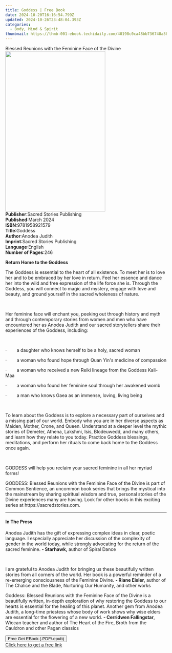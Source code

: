 ```yaml
---
title: Goddess | Free Book
date: 2024-10-20T16:16:54.799Z
updated: 2024-10-26T23:48:04.393Z
categories:
  - Body, Mind & Spirit
thumbnail: https://thmb-001-ebook.techidaily.com/40198c0ca48bb736748a38d9c3d54b4fd58b491a37f83d80e0e54877d12bb811.jpg
---
```

<main id="book-container">
  <div class="flex flex-col">
    <div class="book-brief flex-1 py-6 px-4 sm:p-6 md:py-10 md:px-8">
      <!-- brief-->
      <div class="book-brief-main">
        Blessed Reunions with the Feminine Face of the Divine
      </div>
    </div>
    <div
      class="book-meta-info flex-1 grid gap-4 col-start-1 col-end-3 row-start-1 sm:mb-6 sm:grid-cols-4 lg:gap-6 lg:col-start-2 lg:row-end-6 lg:row-span-6 lg:mb-0"
    >
      <div
        class="book-meta-info-left place-content-center mt-4 p-4 text-sm leading-6 col-start-2 col-span-2 dark:text-slate-400"
      >
        <img
          class="w-full h-500 object-cover rounded-lg sm:h-255 sm:col-span-2 lg:col-span-full"
          src="https://img-001-ebook.techidaily.com/998252c3f2bdcd4b45e15ad25fa27347ef9af55f0d4645355a797bee47476c24.jpg"
          alt=""
          width="312"
          height="500"
        />
      </div>
      <div
        class="book-meta-info-right mt-2 col-start-1 row-start-2 col-span-3 self-center"
      >
        <!-- meta data  -->
        <div class="flex flex-col px-4 md:px-8">
          <div class="flex-1">
            <strong>Publisher</strong>:<span class="px-2"
              >Sacred Stories Publishing</span
            >
          </div>
          <div class="flex-1">
            <strong>Published</strong>:<span class="px-2">March 2024</span>
          </div>
          <div class="flex-1">
            <strong>ISBN</strong>:<span class="px-2">9781958921579</span>
          </div>
          <div class="flex-1">
            <strong>Title</strong>:<span class="px-2">Goddess</span>
          </div>
          <div class="flex-1">
            <strong>Author</strong>:<span class="px-2">Anodea Judith</span>
          </div>
          <div class="flex-1">
            <strong>Imprint</strong>:<span class="px-2"
              >Sacred Stories Publishing</span
            >
          </div>
          <div class="flex-1">
            <strong>Language</strong>:<span class="px-2">English</span>
          </div>
          <div class="flex-1">
            <strong>Number of Pages</strong>:<span class="px-2">246</span>
          </div>
        </div>
      </div>
    </div>
    <div class="book-description flex-1 py-6 px-4 sm:p-6 md:py-10 md:px-8">
      <div class="book-description-main">
        <div accordion-content="" id="description">
          <p><strong>Return Home to the Goddess</strong></p>
          <p>
            The Goddess is essential to the heart of all existence. To meet her
            is to love her and to be embraced by her love in return. Feel her
            essence and dance her into the wild and free expression of the life
            force she is. Through the Goddess, you will connect to magic and
            mystery, engage with love and beauty, and ground yourself in the
            sacred wholeness of nature.
          </p>
          <p>&nbsp;</p>
          <p>
            Her feminine face will enchant you, peeking out through history and
            myth and through contemporary stories from women and men who have
            encountered her as Anodea Judith and our sacred storytellers share
            their experiences of the Goddess, including:
          </p>
          <p>&nbsp;</p>
          <p>
            ·&nbsp;&nbsp;&nbsp;&nbsp;&nbsp;&nbsp;&nbsp;&nbsp;a daughter who
            knows herself to be a holy, sacred woman
          </p>
          <p>
            ·&nbsp;&nbsp;&nbsp;&nbsp;&nbsp;&nbsp;&nbsp;&nbsp;a woman who found
            hope through Quan Yin's medicine of compassion
          </p>
          <p>
            ·&nbsp;&nbsp;&nbsp;&nbsp;&nbsp;&nbsp;&nbsp;&nbsp;a woman who
            received a new Reiki lineage from the Goddess Kali-Maa
          </p>
          <p>
            ·&nbsp;&nbsp;&nbsp;&nbsp;&nbsp;&nbsp;&nbsp;&nbsp;a woman who found
            her feminine soul through her awakened womb
          </p>
          <p>
            ·&nbsp;&nbsp;&nbsp;&nbsp;&nbsp;&nbsp;&nbsp;&nbsp;a man who knows
            Gaea as an immense, loving, living being
          </p>
          <p>&nbsp;</p>
          <p>
            To learn about the Goddess is to explore a necessary part of
            ourselves and a missing part of our world. Embody who you are in her
            diverse aspects as Maiden, Mother, Crone, and Queen. Understand at a
            deeper level the mythic stories of Demeter, Athena, Lakshmi, Isis,
            Blodeuwedd, and many others, and learn how they relate to you today.
            Practice Goddess blessings, meditations, and perform her rituals to
            come back home to the Goddess once again.
          </p>
          <p>&nbsp;</p>
          <p>
            GODDESS will help you reclaim your sacred feminine in all her myriad
            forms!
          </p>
          <p>
            GODDESS: Blessed Reunions with the Feminine Face of the Divine is
            part of Common Sentience, an uncommon book series that brings the
            mystical into the mainstream by sharing spiritual wisdom and true,
            personal stories of the Divine experiences many are having. Look for
            other books in this exciting series at https://sacredstories.com.
          </p>
        </div>
        <div class="accordion-fader"></div>
      </div>
    </div>
    <div class="book-excerpts flex-1 py-6 px-4 sm:p-6 md:py-10 md:px-8">
      <!-- excerpts-->
      <div class="book-excerpts-main">
        <hr />
        <h4 class="placeholder placeholder-heading">
          <span>In The Press</span>
        </h4>
        <p></p>
        <p>
          Anodea Judith has the gift of expressing complex ideas in clear,
          poetic language. I especially appreciate her discussion of the
          complexity of gender in the world today, while strongly advocating for
          the return of the sacred feminine. <strong>- Starhawk,</strong> author
          of Spiral Dance
        </p>
        <p>&nbsp;</p>
        <p>
          I am grateful to Anodea Judith for bringing us these beautifully
          written stories from all corners of the world. Her book is a powerful
          reminder of a re-emerging consciousness of the Feminine Divine.
          <strong>- Riane Eisler,</strong> author of The Chalice and the Blade,
          Nurturing Our Humanity, and other works
        </p>
        <p>
          Goddess: Blessed Reunions with the Feminine Face of the Divine is a
          beautifully written, in-depth exploration of why restoring the Goddess
          to our hearts is essential for the healing of this planet. Another gem
          from Anodea Judith, a long-time priestess whose body of work shows why
          wise elders are essential for the flowering of a new world.
          <strong>- Cerridwen Fallingstar</strong>, Wiccan teacher and author of
          The Heart of the Fire, Broth from the Cauldron and other Pagan
          classics
        </p>
        <p></p>
      </div>
    </div>
    <div
      class="book-about-author flex-1 py-6 px-4 sm:p-6 md:py-10 md:px-8"
    ></div>
    <div class="book-free-get flex-1 py-6 px-4 sm:p-6 md:py-10 md:px-8">
      <button
        id="btn-free-get"
        class="bg-blue-500 hover:bg-blue-700 text-white font-bold py-2 px-4 rounded"
      >
        Free Get EBook (.PDF/.epub)
      </button>
      <div id="countdown-display" class="px-2 text-lg mt-2"></div>
      <a
        id="free-link"
        class="hidden bg-blue-500 hover:bg-blue-700 text-white font-bold py-2 px-4 rounded"
        href="https://www.ebooks.com/en-us/book/211266715/goddess/anodea-judith/"
        target="_blank"
        >Click here to get a free link</a
      >
    </div>
    <script>
      let countdownTime = 0;
      let countdownInterval = null;
      document
        .getElementById('btn-free-get')
        .addEventListener('click', startCountdown);
      function startCountdown() {
        countdownTime = new Date().getTime() + 60000 * 3;
        countdownInterval = setInterval(updateCountdown, 1000);
        document.getElementById('btn-free-get').disabled = true;
        document
          .getElementById('btn-free-get')
          .classList.add('bg-gray-500', 'cursor-not-allowed');
      }
      function updateCountdown() {
        let currentTime = new Date().getTime();
        let timeLeft = countdownTime - currentTime;
        let secondsLeft = Math.floor(timeLeft / 1000);
        document.getElementById('countdown-display').innerHTML =
          `Remaining time: ${secondsLeft} seconds.`;
        if (secondsLeft <= 0) {
          clearInterval(countdownInterval);
          document.getElementById('btn-free-get').classList.add('hidden');
          document.getElementById('free-link').classList.remove('hidden');
          document.getElementById('countdown-display').innerHTML = '';
        }
      }
    </script>
  </div>
</main>

<ins class="adsbygoogle"
      style="display:block"
      data-ad-client="ca-pub-7571918770474297"
      data-ad-slot="8358498916"
      data-ad-format="auto"
      data-full-width-responsive="true"></ins>
    